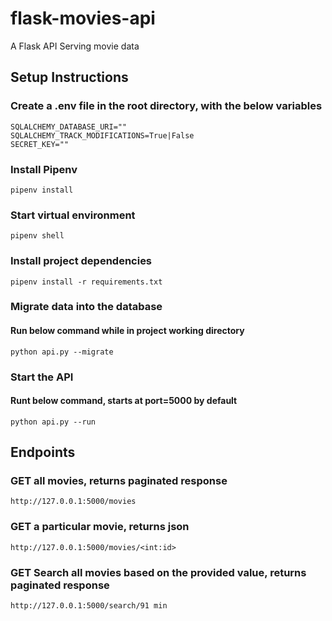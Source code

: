 # flask-movies-api
A Flask API Serving movie data

## Setup Instructions
### Create a .env file in the root directory, with the below variables
```
SQLALCHEMY_DATABASE_URI=""
SQLALCHEMY_TRACK_MODIFICATIONS=True|False
SECRET_KEY=""
```

### Install Pipenv
```
pipenv install
```
### Start virtual environment
```
pipenv shell
```
### Install project dependencies
```
pipenv install -r requirements.txt
```

### Migrate data into the database
#### Run below command while in project working directory
```
python api.py --migrate
```
### Start the API
#### Runt below command, starts at port=5000 by default
```
python api.py --run
```

## Endpoints
### GET all movies, returns paginated response
```
http://127.0.0.1:5000/movies
```

### GET a particular movie, returns json
```
http://127.0.0.1:5000/movies/<int:id>
```
### GET Search all movies based on the provided value, returns paginated response
```
http://127.0.0.1:5000/search/91 min
```
